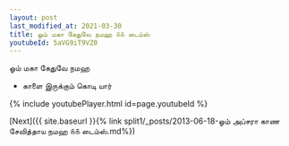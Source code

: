 ```yaml
---
layout: post
last_modified_at: 2021-03-30
title: ஓம் மகா கேதுவே நமஹ ௧௧ டைம்ஸ்
youtubeId: 5aVG9iT9VZ0
---
```

 
 
 ஓம் மகா கேதுவே நமஹ  
 
 -  காளை இருக்கும் கொடி யார் 
 
  
 
  
 
 
 
 
 
 


{% include youtubePlayer.html id=page.youtubeId %}
 
[Next]({{ site.baseurl }}{% link  split1/_posts/2013-06-18-ஓம் அப்சரா காண சேவித்தாய நமஹ ௧௧ டைம்ஸ்.md%})
 
